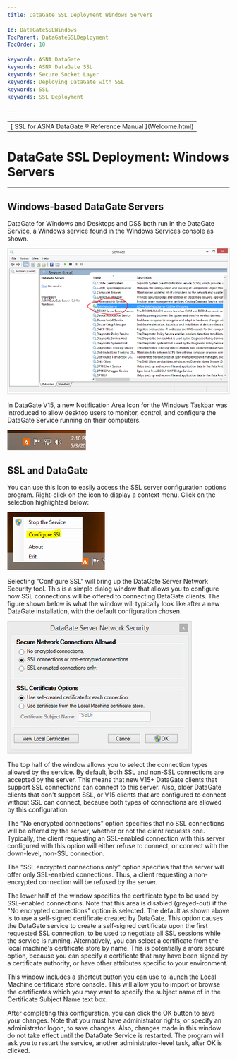 ```yaml
---
title: DataGate SSL Deployment Windows Servers

Id: DataGateSSLWindows
TocParent: DataGateSSLDeployment
TocOrder: 10

keywords: ASNA DataGate
keywords: ASNA DataGate SSL
keywords: Secure Socket Layer
keywords: Deploying DataGate with SSL
keywords: SSL
keywords: SSL Deployment

---
```


<table>
                    <tr>
                        <td>
                            <span class="OH_MultiViewContainerPanelDhtmlTable">
                                [
                                    SSL for ASNA
                                    DataGate &#174; Reference Manual
                                ](Welcome.html)
                            </span>
                        </td>
                    </tr>
</table>

# DataGate SSL Deployment: Windows Servers

---

## Windows-based DataGate Servers
DataGate for Windows and Desktops and DSS both run in the DataGate Service, a Windows service found in the Windows Services console as shown. 

![](images/ServicesList.png)

In DataGate V15, a new Notification Area Icon for the Windows Taskbar was introduced to allow desktop users to monitor, control, and configure the DataGate Service running on their computers. 

![](images/DataGateIcon.png)

## SSL and DataGate
You can use this icon to easily access the SSL server configuration options program. Right-click on the icon to display a context menu. Click on the selection highlighted below: 

![](images/DGContextMenu.png)

Selecting "Configure SSL" will bring up the DataGate Server Network Security tool. This is a simple dialog window that allows you to configure how SSL connections will be offered to connecting DataGate clients. The figure shown below is what the window will typically look like after a new DataGate installation, with the default configuration chosen. 

![](images/ServerSecurityDialog.png)

The top half of the window allows you to select the connection types allowed by the service. By default, both SSL and non-SSL connections are accepted by the server. This means that new V15+ DataGate clients that support SSL connections can connect to this server. Also, older DataGate clients that don't support SSL, or V15 clients that are configured to connect without SSL can connect, because both types of connections are allowed by this configuration. 

The "No encrypted connections" option specifies that no SSL connections will be offered by the server, whether or not the client requests one. Typically, the client requesting an SSL-enabled connection with this server configured with this option will either refuse to connect, or connect with the down-level, non-SSL connection. 

The "SSL encrypted connections only" option specifies that the server will offer only SSL-enabled connections. Thus, a client requesting a non-encrypted connection will be refused by the server. 

The lower half of the window specifies the certificate type to be used by SSL-enabled connections. Note that this area is disabled (greyed-out) if the "No encrypted connections" option is selected. The default as shown above is to use a self-signed certificate created by DataGate. This option causes the DataGate service to create a self-signed certificate upon the first requested SSL connection, to be used to negotiate all SSL sessions while the service is running. Alternatively, you can select a certificate from the local machine's certificate store by name. This is potentially a more secure option, because you can specify a certificate that may have been signed by a certificate authority, or have other attributes specific to your environment. 

This window includes a shortcut button you can use to launch the Local Machine certificate store console. This will allow you to import or browse the certificates which you may want to specify the subject name of in the Certificate Subject Name text box. 

After completing this configuration, you can click the OK button to save your changes. Note that you must have administrator rights, or specify an administrator logon, to save changes. Also, changes made in this window do not take effect until the DataGate Service is restarted. The program will ask you to restart the service, another administrator-level task, after OK is clicked. 
